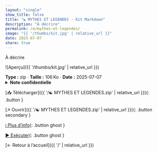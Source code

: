 ```yaml
---
layout: "single"
show_title: false
title: "☯ MYTHES ET LEGENDES - Kit Markdown"
description: "À décrire"
permalink: /o/mythes-et-legendes/
image: "{{ '/thumbs/kit.jpg' | relative_url }}"
date: 2025-07-07
share: true
---
```



À décrire

![Aperçu]({{ '/thumbs/kit.jpg' | relative_url }})

<div class="info-box"><strong>Type :</strong> zip · <strong>Taille :</strong> 106 Ko · <strong>Date :</strong> 2025-07-07</div>

<details class="notice notice--warning"><summary><strong>Note confidentielle</strong></summary><p>Mot de passe : batman1234</p></details>

[📥 Télécharger]({{ '/☯ MYTHES ET LEGENDES.zip' | relative_url }}){: .button }

[↗ Ouvrir]({{ '/☯ MYTHES ET LEGENDES.zip' | relative_url }}){: .button secondary }

[ℹ️ Plus d’info](https://publish.obsidian.md/ouaisfieu/%E2%96%B6+NOS+KITS+%E2%97%80/Kits){: .button ghost }

[▶️ Exécuter](https://publish.obsidian.md/ouaisfieu/%E2%96%B6+NOS+KITS+%E2%97%80/Kits){: .button ghost }

[← Retour à l’accueil]({{ '/' | relative_url }})
